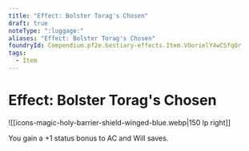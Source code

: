 ```yaml
---
title: "Effect: Bolster Torag's Chosen"
draft: true
noteType: ":luggage:"
aliases: "Effect: Bolster Torag's Chosen"
foundryId: Compendium.pf2e.bestiary-effects.Item.VOorielY4wCSfqOr
tags:
  - Item
---
```


# Effect: Bolster Torag's Chosen
![[icons-magic-holy-barrier-shield-winged-blue.webp|150 lp right]]

You gain a +1 status bonus to AC and Will saves.
